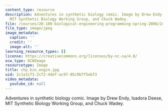 ```yaml
---
content_type: resource
description: Adventures in synthetic biology comic. Image by Drew Endy, Isadora Deese,
  MIT Synthetic Biology Working Group, and Chuck Wadey.
file: /courses/20-180-biological-engineering-programming-spring-2006/2c1a1cf32cf24defac9705c9b7f5ebf3_chp_bio_engin.jpg
file_type: image/jpeg
image_metadata:
  caption: ''
  credit: ''
  image-alt: ''
learning_resource_types: []
license: https://creativecommons.org/licenses/by-nc-sa/4.0/
ocw_type: OCWImage
resourcetype: Image
title: chp_bio_engin.jpg
uid: 2c1a1cf3-2cf2-4def-ac97-05c9b7f5ebf3
video_metadata:
  youtube_id: null
---
```

Adventures in synthetic biology comic. Image by Drew Endy, Isadora Deese, MIT Synthetic Biology Working Group, and Chuck Wadey.